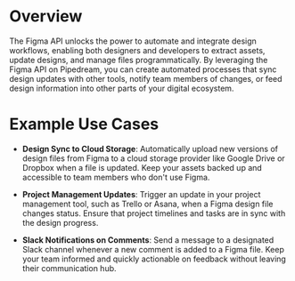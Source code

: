 # Overview

The Figma API unlocks the power to automate and integrate design workflows, enabling both designers and developers to extract assets, update designs, and manage files programmatically. By leveraging the Figma API on Pipedream, you can create automated processes that sync design updates with other tools, notify team members of changes, or feed design information into other parts of your digital ecosystem.

# Example Use Cases

- **Design Sync to Cloud Storage**: Automatically upload new versions of design files from Figma to a cloud storage provider like Google Drive or Dropbox when a file is updated. Keep your assets backed up and accessible to team members who don't use Figma.

- **Project Management Updates**: Trigger an update in your project management tool, such as Trello or Asana, when a Figma design file changes status. Ensure that project timelines and tasks are in sync with the design progress.

- **Slack Notifications on Comments**: Send a message to a designated Slack channel whenever a new comment is added to a Figma file. Keep your team informed and quickly actionable on feedback without leaving their communication hub.
